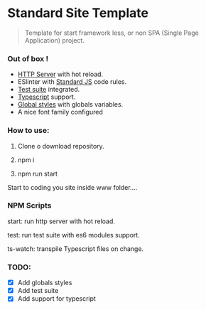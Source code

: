 # Standard Site Template

> Template for start framework less, or non SPA (Single Page Application) project.

### Out of box !

- [HTTP Server](https://github.com/lukejacksonn/servor#readme) with hot reload.
- ESlinter with [Standard JS](https://standardjs.com/readme-en.html) code rules.
- [Test suite](https://jestjs.io/) integrated.
- [Typescript](https://www.typescriptlang.org/) support.
- [Global styles](https://github.com/galiprandi/standard-site-template/blob/master/www/site/css/global.css) with globals variables.
- A nice font family configured

### How to use:

1. Clone o download repository.

2. npm i

3. npm run start

Start to coding you site inside www folder....

### NPM Scripts

start: run http server with hot reload.

test: run test suite with es6 modules support.

ts-watch: transpile Typescript files on change.

### TODO:

- [x] Add globals styles
- [x] Add test suite
- [x] Add support for typescript
